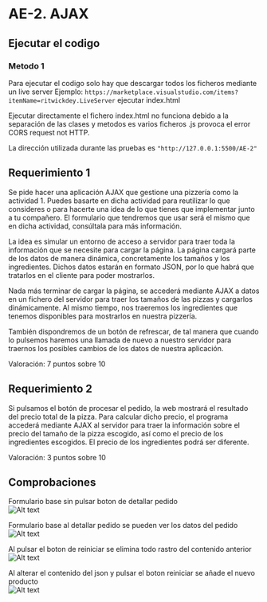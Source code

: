 # AE-2. AJAX

## Ejecutar el codigo

### Metodo 1

Para ejecutar el codigo solo hay que descargar todos los ficheros mediante un live server Ejemplo: `https://marketplace.visualstudio.com/items?itemName=ritwickdey.LiveServer` ejecutar index.html

Ejecutar directamente el fichero index.html no funciona debido a la separación de las clases y metodos es varios ficheros .js provoca el error CORS request not HTTP.

La dirección utilizada durante las pruebas es `"http://127.0.0.1:5500/AE-2"`

## Requerimiento 1

Se pide hacer una aplicación AJAX que gestione una pizzería como la actividad 1. Puedes basarte en dicha actividad para reutilizar lo que consideres o para hacerte una idea de lo que tienes que implementar junto a tu compañero. El formulario que tendremos que usar será el mismo que en dicha actividad, consúltala para más información.

La idea es simular un entorno de acceso a servidor para traer toda la información que se necesite para cargar la página. La página cargará parte de los datos de manera dinámica, concretamente los tamaños y los ingredientes. Dichos datos estarán en formato JSON, por lo que habrá que tratarlos en el cliente para poder mostrarlos.

Nada más terminar de cargar la página, se accederá mediante AJAX a datos en un fichero del servidor para traer los tamaños de las pizzas y cargarlos dinámicamente. Al mismo tiempo, nos traeremos los ingredientes que tenemos disponibles para mostrarlos en nuestra pizzería.

También dispondremos de un botón de refrescar, de tal manera que cuando lo pulsemos haremos una llamada de nuevo a nuestro servidor para traernos los posibles cambios de los datos de nuestra aplicación.

Valoración: 7 puntos sobre 10

## Requerimiento 2

Si pulsamos el botón de procesar el pedido, la web mostrará el resultado del precio total de la pizza. Para calcular dicho precio, el programa accederá mediante AJAX al servidor para traer la información sobre el precio del tamaño de la pizza escogido, así como el precio de los ingredientes escogidos. El precio de los ingredientes podrá ser diferente.

Valoración: 3 puntos sobre 10

## Comprobaciones

Formulario base sin pulsar boton de detallar pedido
</br>
![Alt text](readme/image.png)

Formulario base al detallar pedido se pueden ver los datos del pedido
</br>
![Alt text](readme/image-1.png)

Al pulsar el boton de reiniciar se elimina todo rastro del contenido anterior
</br>
![Alt text](readme/image-2.png)

Al alterar el contenido del json y pulsar el boton reiniciar se añade el nuevo producto
</br>
![Alt text](readme/image-3.png)